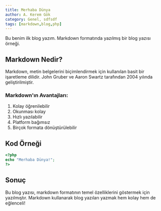 ```yaml
---
title: Merhaba Dünya
author: A. Kerem Gök
category: Genel, sdfsdf
tags: [markdown,blog,php]
---
```


Bu benim ilk blog yazım. Markdown formatında yazılmış bir blog yazısı örneği.

## Markdown Nedir?

Markdown, metin belgelerini biçimlendirmek için kullanılan basit bir işaretleme dilidir. 
John Gruber ve Aaron Swartz tarafından 2004 yılında geliştirilmiştir.

### Markdown'ın Avantajları:

1. Kolay öğrenilebilir
2. Okunması kolay
3. Hızlı yazılabilir
4. Platform bağımsız
5. Birçok formata dönüştürülebilir

## Kod Örneği

```php
<?php
echo "Merhaba Dünya!";
?>
```

## Sonuç

Bu blog yazısı, markdown formatının temel özelliklerini göstermek için yazılmıştır.
Markdown kullanarak blog yazıları yazmak hem kolay hem de eğlenceli!